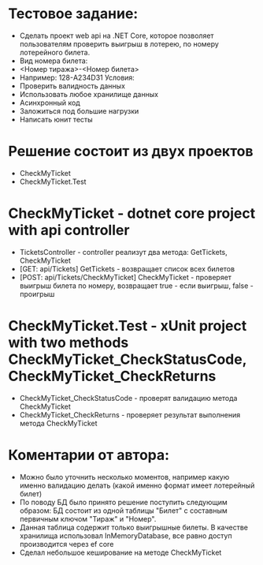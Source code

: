 # Тестовое задание:
- Сделать проект web api на .NET Core, которое позволяет пользователям проверить выигрыш в лотерею, по номеру лотерейного билета.
- Вид номера билета: 
- <Номер тиража>-<Номер билета>
- Например: 128-A234D31
Условия:
-	Проверить валидность данных
-	Использовать любое хранилище данных
-	Асинхронный код
-	Заложиться под большие нагрузки
- Написать юнит тесты


# Решение состоит из двух проектов
- CheckMyTicket
- CheckMyTicket.Test

# CheckMyTicket - dotnet core project with api controller
- TicketsController - controller реализут два метода: GetTickets, CheckMyTicket
- [GET: api/Tickets] GetTickets - возвращает список всех билетов
- [POST: api/Tickets/CheckMyTicket] CheckMyTicket - проверяет выигрыш билета по номеру, возвращает true - если выигрыш, false - проигрыш

# CheckMyTicket.Test - xUnit project with two methods CheckMyTicket_CheckStatusCode, CheckMyTicket_CheckReturns
- CheckMyTicket_CheckStatusCode - проверят валидацию метода CheckMyTicket
- CheckMyTicket_CheckReturns - проверяет результат выполнения метода CheckMyTicket

# Коментарии от автора:
- Можно было уточнить несколько моментов, например какую именно валидацию делать (какой именно формат имеет лотерейный билет)
- По поводу БД было принято решение поступить следующим образом: БД состоит из одной таблицы "Билет" с составным первичным ключом "Тираж" и "Номер".
- Данная таблица содержит только выигрышные билеты. В качестве хранилища использовал InMemoryDatabase, все равно доступ производится через ef core
- Сделал небольшое кеширование на методе CheckMyTicket


